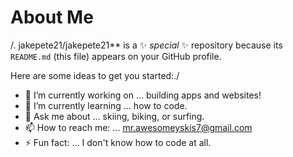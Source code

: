 # About Me


/. jakepete21/jakepete21** is a ✨ _special_ ✨ repository because its `README.md` (this file) appears on your GitHub profile.

Here are some ideas to get you started:./

- 🔭 I’m currently working on ... building apps and websites!
- 🌱 I’m currently learning ... how to code.
- 💬 Ask me about ... skiing, biking, or surfing.
- 📫 How to reach me: ... mr.awesomeyskis7@gmail.com
- ⚡ Fun fact: ... I don't know how to code at all.

